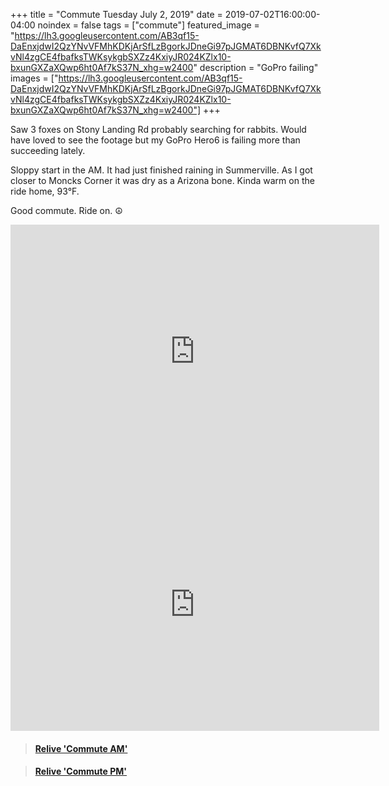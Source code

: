 +++
title =  "Commute Tuesday July 2, 2019"
date = 2019-07-02T16:00:00-04:00
noindex = false
tags = ["commute"]
featured_image = "https://lh3.googleusercontent.com/AB3qf15-DaEnxjdwI2QzYNvVFMhKDKjArSfLzBgorkJDneGi97pJGMAT6DBNKvfQ7XkvNl4zgCE4fbafksTWKsykgbSXZz4KxiyJR024KZlx10-bxunGXZaXQwp6ht0Af7kS37N_xhg=w2400"
description = "GoPro failing"
images = ["https://lh3.googleusercontent.com/AB3qf15-DaEnxjdwI2QzYNvVFMhKDKjArSfLzBgorkJDneGi97pJGMAT6DBNKvfQ7XkvNl4zgCE4fbafksTWKsykgbSXZz4KxiyJR024KZlx10-bxunGXZaXQwp6ht0Af7kS37N_xhg=w2400"]
+++

Saw 3 foxes on Stony Landing Rd probably searching for rabbits. Would have loved to see the footage but my GoPro Hero6 is failing more than succeeding lately.

Sloppy start in the AM. It had just finished raining in Summerville. As I got closer to Moncks Corner it was dry as a Arizona bone. Kinda warm on the ride home, 93°F.

Good commute. Ride on. ☮

<iframe height='405' width='590' frameborder='0' allowtransparency='true' scrolling='no' src='https://www.strava.com/activities/2497276160/embed/0f384ad21d3dd48a0c041e91335b517aee23906c'></iframe>

<iframe height='405' width='590' frameborder='0' allowtransparency='true' scrolling='no' src='https://www.strava.com/activities/2499099648/embed/eff6c7409004f640cbef7f0d63814e462cddc9f2'></iframe>

<blockquote class="embedly-card" data-card-controls="0" data-card-key="f1631a41cb254ca5b035dc5747a5bd75"><h4><a href="https://www.relive.cc/view/2497276160?r=embed-site">Relive 'Commute AM'</a></h4></blockquote>
        <script async src="https://cdn.embedly.com/widgets/platform.js" charset="UTF-8"></script>

<blockquote class="embedly-card" data-card-controls="0" data-card-key="f1631a41cb254ca5b035dc5747a5bd75"><h4><a href="https://www.relive.cc/view/2499099648?r=embed-site">Relive 'Commute PM'</a></h4></blockquote>
        <script async src="https://cdn.embedly.com/widgets/platform.js" charset="UTF-8"></script>
